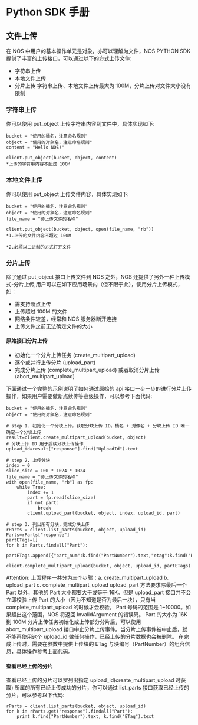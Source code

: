 # Python SDK 手册

## 文件上传

在 NOS 中用户的基本操作单元是对象，亦可以理解为文件，NOS PYTHON SDK 提供了丰富的上传接口，可以通过以下的方式上传文件:

* 字符串上传
* 本地文件上传
* 分片上传
字符串上传、本地文件上传最大为 100M，分片上传对文件大小没有限制

### 字符串上传

你可以使用 put_object 上传字符串内容到文件中，具体实现如下:

    bucket = "使用的桶名，注意命名规则"
    object = "使用的对象名，注意命名规则"
    content = "Hello NOS!"
    
    client.put_object(bucket, object, content)
    *上传的字符串内容不超过 100M

### 本地文件上传

你可以使用 put_object 上传文件内容，具体实现如下:

    bucket = "使用的桶名，注意命名规则"
    object = "使用的对象名，注意命名规则"
    file_name = "待上传文件的名称"
    
    client.put_object(bucket, object, open(file_name, "rb"))
    *1.上传的文件内容不超过 100M

    *2.必须以二进制的方式打开文件

### 分片上传

除了通过 put_object 接口上传文件到 NOS 之外，NOS 还提供了另外一种上传模式-分片上传,用户可以在如下应用场景内（但不限于此），使用分片上传模式，如：

* 需支持断点上传
* 上传超过 100M 的文件
* 网络条件较差，经常和 NOS 服务器断开连接
* 上传文件之前无法确定文件的大小

#### 原始接口分片上传

* 初始化一个分片上传任务 (create_multipart_upload)
* 逐个或并行上传分片 (upload_part)
* 完成分片上传 (complete_multipart_upload) 或者取消分片上传
(abort_multipart_upload)

下面通过一个完整的示例说明了如何通过原始的 api 接口一步一步的进行分片上传操作，如果用户需要做断点续传等高级操作，可以参考下面代码:

    bucket = "使用的桶名，注意命名规则"
    object = "使用的对象名，注意命名规则"
    
    # step 1. 初始化一个分块上传，获取分块上传 ID，桶名 + 对像名 + 分块上传 ID 唯一确定一个分块上传
    result=client.create_multipart_upload(bucket, object)
    # 分块上传 ID 用于后续分块上传操作
    upload_id=result["response"].find("UploadId").text
    
    # step 2. 上传分块
    index = 0
    slice_size = 100 * 1024 * 1024
    file_name = "待上传文件的名称"
    with open(file_name, "rb") as fp:
        while True:
            index += 1
            part = fp.read(slice_size)
            if not part:
                break
            client.upload_part(bucket, object, index, upload_id, part)
    
    # step 3. 列出所有分块，完成分块上传
    rParts = client.list_parts(bucket, object, upload_id)
    Parts=rParts["response"]
    partETags=[]
    for k in Parts.findall("Part"):
        partETags.append({"part_num":k.find("PartNumber").text,"etag":k.find("ETag").text})
    
    client.complete_multipart_upload(bucket, object, upload_id, partETags)


<span>Attention:</span>
上面程序一共分为三个步骤：a. create_multipart_upload b. upload_part c. complete_multipart_upload
upload_part 方法要求除最后一个 Part 以外，其他的 Part 大小都要大于或等于 16K。但是 upload_part 接口并不会立即校验上传 Part 的大小（因为不知道是否为最后一块），只有当 complete_multipart_upload 的时候才会校验。
Part 号码的范围是 1~10000。如果超出这个范围，NOS 将返回 InvalidArgument 的错误码。
Part 的大小为 16K 到 100M
分片上传任务初始化或上传部分分片后，可以使用 abort_multipart_upload 接口中止分片上传事件。当分片上传事件被中止后，就不能再使用这个 upload_id 做任何操作，已经上传的分片数据也会被删除。
在完成上传时，需要在参数中提供上传块的 ETag 与块编号（PartNumber）的组合信息，具体操作参考上面代码。

#### 查看已经上传的分片

查看已经上传的分片可以罗列出指定 upload_id(create_multipart_upload 时获取) 所属的所有已经上传成功的分片，你可以通过 list_parts 接口获取已经上传的分片，可以参考以下代码:

    rParts = client.list_parts(bucket, object, upload_id)
    for k in rParts.get("response").findall("Part"):
        print k.find("PartNumber").text, k.find("ETag").text
